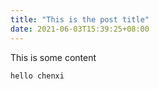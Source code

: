 ```yaml
---
title: "This is the post title"
date: 2021-06-03T15:39:25+08:00
---
```


This is some content

```plain text
hello chenxi
```